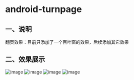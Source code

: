 android-turnpage
==========================================
## 一、说明
  翻页效果：目前只添加了一个百叶窗的效果，后续添加其它效果
  
## 二、效果展示 

![image](http://img.blog.csdn.net/20131214232900937 "附图一")
![image](http://img.blog.csdn.net/20131214232930640 "附图二")
![image](http://img.blog.csdn.net/20131214232954296 "附图三") 
![image](http://img.blog.csdn.net/20131214233022546 "附图四")


